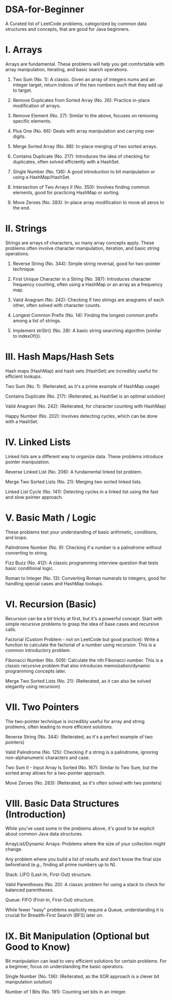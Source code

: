 # DSA-for-Beginner
A Curated list of LeetCode problems, categorized by common data structures and concepts, that are good for Java beginners.

# I. Arrays

Arrays are fundamental. These problems will help you get comfortable with array manipulation, iterating, and basic search operations.


1. Two Sum (No. 1): A classic. Given an array of integers nums and an integer target, return indices of the two numbers such that they add up to target.

2. Remove Duplicates from Sorted Array (No. 26): Practice in-place modification of arrays.

3. Remove Element (No. 27): Similar to the above, focuses on removing specific elements.

4. Plus One (No. 66): Deals with array manipulation and carrying over digits.

5. Merge Sorted Array (No. 88): In-place merging of two sorted arrays.

6. Contains Duplicate (No. 217): Introduces the idea of checking for duplicates, often solved efficiently with a HashSet.

7. Single Number (No. 136): A good introduction to bit manipulation or using a HashMap/HashSet.

8. Intersection of Two Arrays II (No. 350): Involves finding common elements, good for practicing HashMap or sorting.

9. Move Zeroes (No. 283): In-place array modification to move all zeros to the end.

# II. Strings

Strings are arrays of characters, so many array concepts apply. These problems often involve character manipulation, iteration, and basic string operations.

1. Reverse String (No. 344): Simple string reversal, good for two-pointer technique.

2. First Unique Character in a String (No. 387): Introduces character frequency counting, often using a HashMap or an array as a frequency map.

3. Valid Anagram (No. 242): Checking if two strings are anagrams of each other, often solved with character counts.

4. Longest Common Prefix (No. 14): Finding the longest common prefix among a list of strings.

5. Implement strStr() (No. 28): A basic string searching algorithm (similar to indexOf()).

# III. Hash Maps/Hash Sets

Hash maps (HashMap) and hash sets (HashSet) are incredibly useful for efficient lookups.

Two Sum (No. 1): (Reiterated, as it's a prime example of HashMap usage)

Contains Duplicate (No. 217): (Reiterated, as HashSet is an optimal solution)

Valid Anagram (No. 242): (Reiterated, for character counting with HashMap)

Happy Number (No. 202): Involves detecting cycles, which can be done with a HashSet.

# IV. Linked Lists

Linked lists are a different way to organize data. These problems introduce pointer manipulation.

Reverse Linked List (No. 206): A fundamental linked list problem.

Merge Two Sorted Lists (No. 21): Merging two sorted linked lists.

Linked List Cycle (No. 141): Detecting cycles in a linked list using the fast and slow pointer approach.

# V. Basic Math / Logic

These problems test your understanding of basic arithmetic, conditions, and loops.

Palindrome Number (No. 9): Checking if a number is a palindrome without converting to string.

Fizz Buzz (No. 412): A classic programming interview question that tests basic conditional logic.

Roman to Integer (No. 13): Converting Roman numerals to integers, good for handling special cases and HashMap lookups.

# VI. Recursion (Basic)

Recursion can be a bit tricky at first, but it's a powerful concept. Start with simple recursive problems to grasp the idea of base cases and recursive calls.

Factorial (Custom Problem - not on LeetCode but good practice): Write a function to calculate the factorial of a number using recursion. This is a common introductory problem.

Fibonacci Number (No. 509): Calculate the nth Fibonacci number. This is a classic recursive problem that also introduces memoization/dynamic programming concepts later.

Merge Two Sorted Lists (No. 21): (Reiterated, as it can also be solved elegantly using recursion)

# VII. Two Pointers

The two-pointer technique is incredibly useful for array and string problems, often leading to more efficient solutions.

Reverse String (No. 344): (Reiterated, as it's a perfect example of two pointers)

Valid Palindrome (No. 125): Checking if a string is a palindrome, ignoring non-alphanumeric characters and case.

Two Sum II - Input Array Is Sorted (No. 167): Similar to Two Sum, but the sorted array allows for a two-pointer approach.

Move Zeroes (No. 283): (Reiterated, as it's often solved with two pointers)

# VIII. Basic Data Structures (Introduction)

While you've used some in the problems above, it's good to be explicit about common Java data structures.

ArrayList/Dynamic Arrays: Problems where the size of your collection might change.

Any problem where you build a list of results and don't know the final size beforehand (e.g., finding all prime numbers up to N).

Stack: LIFO (Last-In, First-Out) structure.

Valid Parentheses (No. 20): A classic problem for using a stack to check for balanced parentheses.

Queue: FIFO (First-In, First-Out) structure.

While fewer "easy" problems explicitly require a Queue, understanding it is crucial for Breadth-First Search (BFS) later on.

# IX. Bit Manipulation (Optional but Good to Know)

Bit manipulation can lead to very efficient solutions for certain problems. For a beginner, focus on understanding the basic operators.

Single Number (No. 136): (Reiterated, as the XOR approach is a clever bit manipulation solution)

Number of 1 Bits (No. 191): Counting set bits in an integer.

